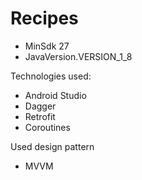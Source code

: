 # Recipes
 * MinSdk 27
 * JavaVersion.VERSION_1_8
 
 Technologies used:
* Android Studio
* Dagger
* Retrofit
* Coroutines

Used design pattern
* MVVM
